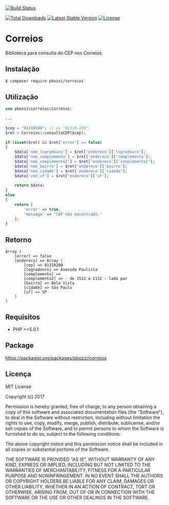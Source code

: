 [![Build Status](https://travis-ci.org/pbozzi/correios.svg?branch=master)](https://travis-ci.org/pbozzi/correios)

[![Total Downloads](https://poser.pugx.org/pbozzi/correios/downloads)](https://packagist.org/packages/pbozzi/correios)
[![Latest Stable Version](https://poser.pugx.org/pbozzi/correios/v/stable)](https://packagist.org/packages/pbozzi/correios)
[![License](https://poser.pugx.org/pbozzi/correios/license)](https://packagist.org/packages/pbozzi/correios)

# Correios

Biblioteca para consulta do CEP nos Correios.

## Instalação

```sh
$ composer require pbozzi/correios

```

## Utilização

```php
use pbozzi\correios\Correios;
 
...
 
$cep = "01310200"; // ou "01310-200";
$ret = Correios::consultaCEP($cep);
 
if (isset($ret) && $ret['error'] == false)
{
    $data['nme_logradouro'] = $ret['endereco']['logradouro'];
    $data['nme_complemento'] = $ret['endereco']['complemento'];
    $data['nme_complemento2'] = $ret['endereco']['complemento2'];
    $data['nme_bairro'] = $ret['endereco']['bairro'];
    $data['nme_cidade'] = $ret['endereco']['cidade'];
    $data['cod_uf'] = $ret['endereco']['uf'];
 
    return $data;
}
else
{
    return [
        'error' => true,
        'message' => "CEP não encontrado."
    ];
}
```

## Retorno

```
Array ( 
    [error] => false
    [endereco] => Array ( 
        [cep] => 01310200 
        [logradouro] => Avenida Paulista 
        [complemento] => 
        [complemento2] => - de 1512 a 2132 - lado par 
        [bairro] => Bela Vista 
        [cidade] => São Paulo 
        [uf] => SP 
    ) 
)
```

## Requisitos

- PHP >=5.0.1

## Package

https://packagist.org/packages/pbozzi/correios

## Licença

MIT License

Copyright (c) 2017 

Permission is hereby granted, free of charge, to any person obtaining a copy
of this software and associated documentation files (the "Software"), to deal
in the Software without restriction, including without limitation the rights
to use, copy, modify, merge, publish, distribute, sublicense, and/or sell
copies of the Software, and to permit persons to whom the Software is
furnished to do so, subject to the following conditions:

The above copyright notice and this permission notice shall be included in all
copies or substantial portions of the Software.

THE SOFTWARE IS PROVIDED "AS IS", WITHOUT WARRANTY OF ANY KIND, EXPRESS OR
IMPLIED, INCLUDING BUT NOT LIMITED TO THE WARRANTIES OF MERCHANTABILITY,
FITNESS FOR A PARTICULAR PURPOSE AND NONINFRINGEMENT. IN NO EVENT SHALL THE
AUTHORS OR COPYRIGHT HOLDERS BE LIABLE FOR ANY CLAIM, DAMAGES OR OTHER
LIABILITY, WHETHER IN AN ACTION OF CONTRACT, TORT OR OTHERWISE, ARISING FROM,
OUT OF OR IN CONNECTION WITH THE SOFTWARE OR THE USE OR OTHER DEALINGS IN THE
SOFTWARE.

